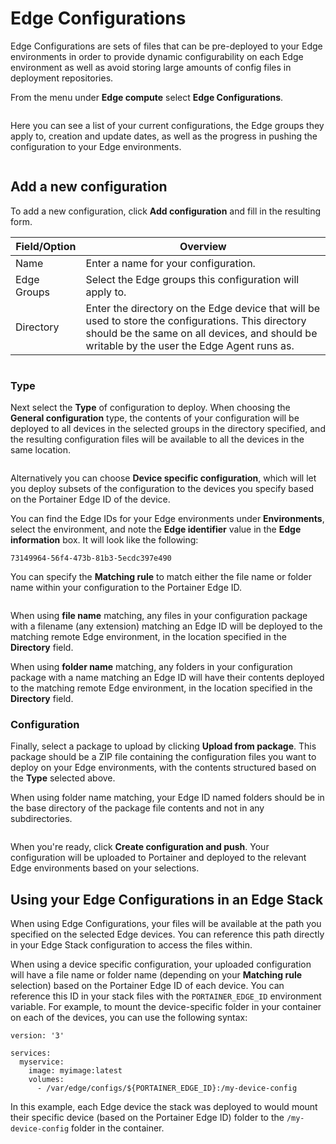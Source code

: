 # Edge Configurations

Edge Configurations are sets of files that can be pre-deployed to your Edge environments in order to provide dynamic configurability on each Edge environment as well as avoid storing large amounts of config files in deployment repositories.

From the menu under **Edge compute** select **Edge Configurations**.

<figure><img src="../../.gitbook/assets/2.19-edge-configurations.gif" alt=""><figcaption></figcaption></figure>

Here you can see a list of your current configurations, the Edge groups they apply to, creation and update dates, as well as the progress in pushing the configuration to your Edge environments.&#x20;

<figure><img src="../../.gitbook/assets/2.19-edge-configurations-list.png" alt=""><figcaption></figcaption></figure>

## Add a new configuration

To add a new configuration, click **Add configuration** and fill in the resulting form.

| Field/Option | Overview                                                                                                                                                                                            |
| ------------ | --------------------------------------------------------------------------------------------------------------------------------------------------------------------------------------------------- |
| Name         | Enter a name for your configuration.                                                                                                                                                                |
| Edge Groups  | Select the Edge groups this configuration will apply to.                                                                                                                                            |
| Directory    | Enter the directory on the Edge device that will be used to store the configurations. This directory should be the same on all devices, and should be writable by the user the Edge Agent runs as.  |

<figure><img src="../../.gitbook/assets/2.19-edge-configurations-name.png" alt=""><figcaption></figcaption></figure>

### Type

Next select the **Type** of configuration to deploy. When choosing the **General configuration** type, the contents of your configuration will be deployed to all devices in the selected groups in the directory specified, and the resulting configuration files will be available to all the devices in the same location.

<figure><img src="../../.gitbook/assets/2.19-edge-configurations-type-general.png" alt=""><figcaption></figcaption></figure>

Alternatively you can choose **Device specific configuration**, which will let you deploy subsets of the configuration to the devices you specify based on the Portainer Edge ID of the device.&#x20;


You can find the Edge IDs for your Edge environments under **Environments**, select the environment, and note the **Edge identifier** value in the **Edge information** box. It will look like the following:

`73149964-56f4-473b-81b3-5ecdc397e490`


You can specify the **Matching rule** to match either the file name or folder name within your configuration to the Portainer Edge ID.&#x20;

<figure><img src="../../.gitbook/assets/2.19-edge-configurations-type-device-specific.png" alt=""><figcaption></figcaption></figure>

When using **file name** matching, any files in your configuration package with a filename (any extension) matching an Edge ID will be deployed to the matching remote Edge environment, in the location specified in the **Directory** field.&#x20;

When using **folder name** matching, any folders in your configuration package with a name matching an Edge ID will have their contents deployed to the matching remote Edge environment, in the location specified in the **Directory** field.

### Configuration

Finally, select a package to upload by clicking **Upload from package**. This package should be a ZIP file containing the configuration files you want to deploy on your Edge environments, with the contents structured based on the **Type** selected above.


When using folder name matching, your Edge ID named folders should be in the base directory of the package file contents and not in any subdirectories.


<figure><img src="../../.gitbook/assets/2.19-edge-configurations-configuration.png" alt=""><figcaption></figcaption></figure>

When you're ready, click **Create configuration and push**. Your configuration will be uploaded to Portainer and deployed to the relevant Edge environments based on your selections.

## Using your Edge Configurations in an Edge Stack

When using Edge Configurations, your files will be available at the path you specified on the selected Edge devices. You can reference this path directly in your Edge Stack configuration to access the files within.

When using a device specific configuration, your uploaded configuration will have a file name or folder name (depending on your **Matching rule** selection) based on the Portainer Edge ID of each device. You can reference this ID in your stack files with the `PORTAINER_EDGE_ID` environment variable. For example, to mount the device-specific folder in your container on each of the devices, you can use the following syntax:

```
version: '3'

services:
  myservice:
    image: myimage:latest
    volumes:
      - /var/edge/configs/${PORTAINER_EDGE_ID}:/my-device-config
```

In this example, each Edge device the stack was deployed to would mount their specific device (based on the Portainer Edge ID) folder to the `/my-device-config` folder in the container.
